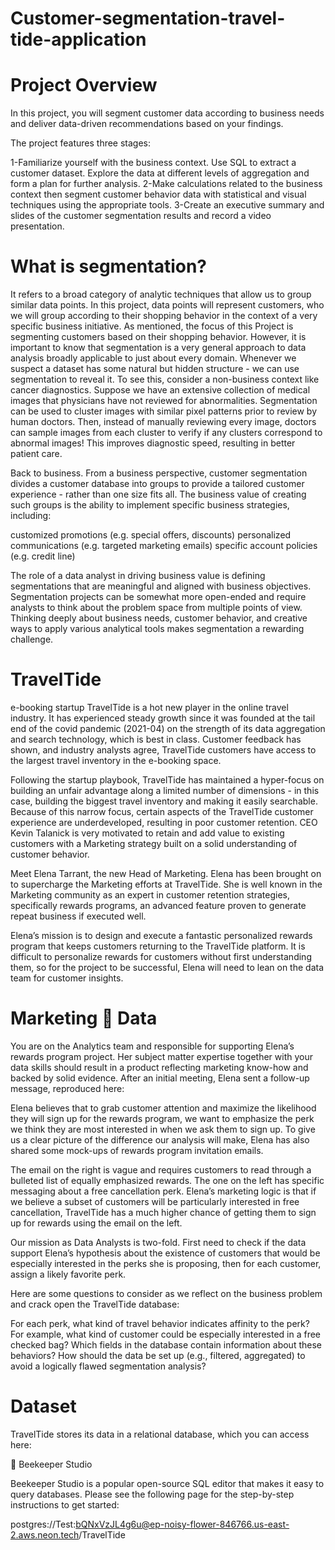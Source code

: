 # Customer-segmentation-travel-tide-application
# Project Overview
In this project, you will segment customer data according to business needs and deliver data-driven recommendations based on your findings.


The project features three stages:

1-Familiarize yourself with the business context. Use SQL to extract a customer dataset. Explore the data at different levels of aggregation and form a plan for further analysis.
2-Make calculations related to the business context then segment customer behavior data with statistical and visual techniques using the appropriate tools.
3-Create an executive summary and slides of the customer segmentation results and record a video presentation.

# What is segmentation? 

It refers to a broad category of analytic techniques that allow us to group similar data points. In this project, data points will represent customers, who we will group according to their shopping behavior in the context of a very specific business initiative.
As mentioned, the focus of this Project is segmenting customers based on their shopping behavior. However, it is important to know that segmentation is a very general approach to data analysis broadly applicable to just about every domain. Whenever we suspect a dataset has some natural but hidden structure - we can use segmentation to reveal it. To see this, consider a non-business context like cancer diagnostics. Suppose we have an extensive collection of medical images that physicians have not reviewed for abnormalities. Segmentation can be used to cluster images with similar pixel patterns prior to review by human doctors. Then, instead of manually reviewing every image, doctors can sample images from each cluster to verify if any clusters correspond to abnormal images! This improves diagnostic speed, resulting in better patient care.

Back to business. From a business perspective, customer segmentation divides a customer database into groups to provide a tailored customer experience - rather than one size fits all. The business value of creating such groups is the ability to implement specific business strategies, including:


customized promotions (e.g. special offers, discounts)
personalized communications (e.g. targeted marketing emails)
specific account policies (e.g. credit line)

The role of a data analyst in driving business value is defining segmentations that are meaningful and aligned with business objectives. Segmentation projects can be somewhat more open-ended and require analysts to think about the problem space from multiple points of view. Thinking deeply about business needs, customer behavior, and creative ways to apply various analytical tools makes segmentation a rewarding challenge.

# TravelTide 

e-booking startup TravelTide is a hot new player in the online travel industry. It has experienced steady growth since it was founded at the tail end of the covid pandemic (2021-04) on the strength of its data aggregation and search technology, which is best in class. Customer feedback has shown, and industry analysts agree, TravelTide customers have access to the largest travel inventory in the e-booking space. 


Following the startup playbook, TravelTide has maintained a hyper-focus on building an unfair advantage along a limited number of dimensions - in this case, building the biggest travel inventory and making it easily searchable. Because of this narrow focus, certain aspects of the TravelTide customer experience are underdeveloped, resulting in poor customer retention. CEO Kevin Talanick is very motivated to retain and add value to existing customers with a Marketing strategy built on a solid understanding of customer behavior.


Meet Elena Tarrant, the new Head of Marketing. Elena has been brought on to supercharge the Marketing efforts at TravelTide. She is well known in the Marketing community as an expert in customer retention strategies, specifically rewards programs, an advanced feature proven to generate repeat business if executed well. 

Elena’s mission is to design and execute a fantastic personalized rewards program that keeps customers returning to the TravelTide platform. It is difficult to personalize rewards for customers without first understanding them, so for the project to be successful, Elena will need to lean on the data team for customer insights.

# Marketing 🤝 Data
You are on the Analytics team and responsible for supporting Elena’s rewards program project. Her subject matter expertise together with your data skills should result in a product reflecting marketing know-how and backed by solid evidence.  After an initial meeting, Elena sent a follow-up message, reproduced here:
  




Elena believes that to grab customer attention and maximize the likelihood they will sign up for the rewards program, we want to emphasize the perk we think they are most interested in when we ask them to sign up. To give us a clear picture of the difference our analysis will make, Elena has also shared some mock-ups of rewards program invitation emails. 




The email on the right is vague and requires customers to read through a bulleted list of equally emphasized rewards. The one on the left has specific messaging about a free cancellation perk. Elena’s marketing logic is that if we believe a subset of customers will be particularly interested in free cancellation, TravelTide has a much higher chance of getting them to sign up for rewards using the email on the left.


Our mission as Data Analysts is two-fold. First need to check if the data support Elena’s hypothesis about the existence of customers that would be especially interested in the perks she is proposing, then for each customer, assign a likely favorite perk. 


Here are some questions to consider as we reflect on the business problem and crack open the TravelTide database:


For each perk, what kind of travel behavior indicates affinity to the perk? For example, what kind of customer could be especially interested in a free checked bag?
Which fields in the database contain information about these behaviors? 
How should the data be set up (e.g., filtered, aggregated) to avoid a logically flawed segmentation analysis?

 # Dataset

 TravelTide stores its data in a relational database, which you can access here:

🐝
Beekeeper Studio

Beekeeper Studio is a popular open-source SQL editor that makes it easy to query databases. Please see the following page for the step-by-step instructions to get started:


postgres://Test:bQNxVzJL4g6u@ep-noisy-flower-846766.us-east-2.aws.neon.tech/TravelTide
